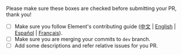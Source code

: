 Please make sure these boxes are checked before submitting your PR, thank you!

* [ ] Make sure you follow Element's contributing guide ([中文](https://github.com/element-plus/element-plus/blob/master/.github/CONTRIBUTING.zh-CN.md) | [English](https://github.com/element-plus/element-plus/blob/master/.github/CONTRIBUTING.en-US.md) | [Español](https://github.com/element-plus/element-plus/blob/master/.github/CONTRIBUTING.es.md) | [Français](https://github.com/element-plus/element-plus/blob/master/.github/CONTRIBUTING.fr-FR.md)).
* [ ] Make sure you are merging your commits to `dev` branch.
* [ ] Add some descriptions and refer relative issues for you PR.
